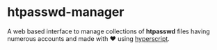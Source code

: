 # htpasswd-manager
A web based interface to manage collections of **htpasswd** files having numerous accounts and made with ♥ using [hyperscript](https://hyperscript.org/).
